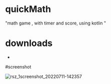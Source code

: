 # quickMath

"math game , with timer and score, using kotlin "

# downloads
-

#screenshot

![rsz_1screenshot_20220711-142357](https://user-images.githubusercontent.com/85139394/178227484-d87dfc52-9ecc-4ceb-9e50-6dcaf154e22d.png)
